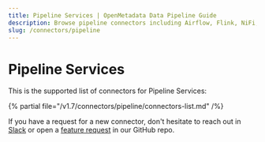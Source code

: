 ```yaml
---
title: Pipeline Services | OpenMetadata Data Pipeline Guide
description: Browse pipeline connectors including Airflow, Flink, NiFi, and more to ingest lineage metadata.
slug: /connectors/pipeline
---
```


# Pipeline Services

This is the supported list of connectors for Pipeline Services:

{% partial file="/v1.7/connectors/pipeline/connectors-list.md" /%}

If you have a request for a new connector, don't hesitate to reach out in [Slack](https://slack.open-metadata.org/) or
open a [feature request](https://github.com/open-metadata/OpenMetadata/issues/new/choose) in our GitHub repo.
